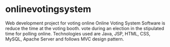 # onlinevotingsystem
Web development project for voting online
Online Voting System Software is reduce the time at the voting booth. 
vote during an election in the stipulated time for polling online. 
Technologies used are Java, JSP, HTML, CSS, MySQL, Apache Server and 
follows MVC design pattern.
